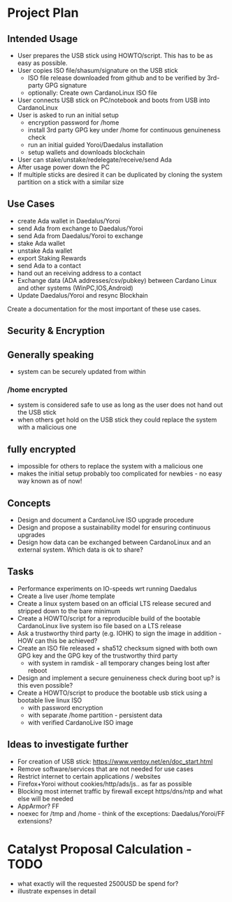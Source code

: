 # Project Plan

## Intended Usage

* User prepares the USB stick using HOWTO/script. This has to be as easy as possible.
* User copies ISO file/shasum/signature on the USB stick
  * ISO file release downloaded from github and to be verified by 3rd-party GPG signature
  * optionally: Create own CardanoLinux ISO file
* User connects USB stick on PC/notebook and boots from USB into CardanoLinux
* User is asked to run an initial setup
  * encryption password for /home
  * install 3rd party GPG key under /home for continuous genuineness check
  * run an initial guided Yoroi/Daedalus installation
  * setup wallets and downloads blockchain
* User can stake/unstake/redelegate/receive/send Ada
* After usage power down the PC
* If multiple sticks are desired it can be duplicated by cloning the system partition on a stick with a similar size

## Use Cases

* create Ada wallet in Daedalus/Yoroi
* send Ada from exchange to Daedalus/Yoroi
* send Ada from Daedalus/Yoroi to exchange
* stake Ada wallet
* unstake Ada wallet
* export Staking Rewards
* send Ada to a contact
* hand out an receiving address to a contact
* Exchange data (ADA addresses/csv/pubkey) between Cardano Linux and other systems (WinPC,IOS,Android)
* Update Daedalus/Yoroi and resync Blockhain

Create a documentation for the most important of these use cases.

## Security & Encryption

## Generally speaking
* system can be securely updated from within

### /home encrypted
* system is considered safe to use as long as the user does not hand out the USB stick
* when others get hold on the USB stick they could replace the system with a malicious one

## fully encrypted
* impossible for others to replace the system with a malicious one
* makes the initial setup probably too complicated for newbies - no easy way known as of now!

## Concepts

* Design and document a CardanoLive ISO upgrade procedure
* Design and propose a sustainability model for ensuring continuous upgrades
* Design how data can be exchanged between CardanoLinux and an external system. Which data is ok to share?

## Tasks

* Performance experiments on IO-speeds wrt running Daedalus
* Create a live user /home template
* Create a linux system based on an official LTS release secured and stripped down to the bare minimum
* Create a HOWTO/script for a reproducible build of the bootable CardanoLinux live system iso file based on a LTS release
* Ask a trustworthy third party (e.g. IOHK) to sign the image in addition - HOW can this be achieved?
* Create an ISO file released + sha512 checksum signed with both own GPG key and the GPG key of the trustworthy third party
  * with system in ramdisk - all temporary changes being lost after reboot
* Design and implement a secure genuineness check during boot up? is this even possible?
* Create a HOWTO/script to produce the bootable usb stick using a bootable live linux ISO
  * with password encryption
  * with separate /home partition - persistent data
  * with verified CardanoLive ISO image

## Ideas to investigate further

 * For creation of USB stick: https://www.ventoy.net/en/doc_start.html
 * Remove software/services that are not needed for use cases
 * Restrict internet to certain applications / websites
 * Firefox+Yoroi without cookies/http/ads/js.. as far as possible
 * Blocking most internet traffic by firewall except https/dns/ntp and what else will be needed
 * AppArmor? FF
 * noexec for /tmp and /home - think of the exceptions: Daedalus/Yoroi/FF extensions? 

# Catalyst Proposal Calculation - TODO 
 * what exactly will the requested 2500USD be spend for?
 * illustrate expenses in detail

